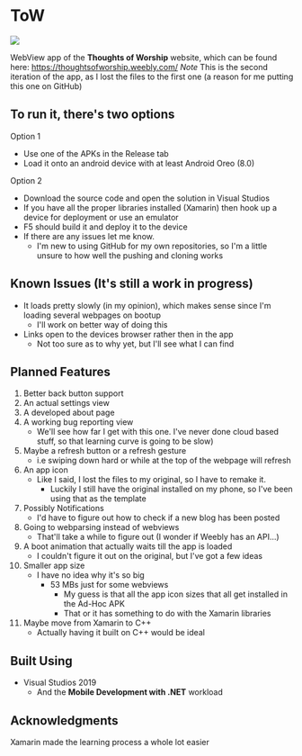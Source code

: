 # ToW

![](https://ibb.co/PhWfpkG)

WebView app of the **Thoughts of Worship** website, which can be found here: https://thoughtsofworship.weebly.com/
*Note* This is the second iteration of the app, as I lost the files to the first one (a reason for me putting this one on GitHub)

## To run it, there's two options
Option 1
* Use one of the APKs in the Release tab
* Load it onto an android device with at least Android Oreo (8.0)

Option 2
* Download the source code and open the solution in Visual Studios
* If you have all the proper libraries installed (Xamarin) then hook up a device for deployment or use an emulator
* F5 should build it and deploy it to the device
* If there are any issues let me know. 
  - I'm new to using GitHub for my own repositories, so I'm a little unsure to how well the pushing and cloning works
      
## Known Issues (It's still a work in progress)
* It loads pretty slowly (in my opinion), which makes sense since I'm loading several webpages on bootup
   - I'll work on better way of doing this
* Links open to the devices browser rather then in the app
   - Not too sure as to why yet, but I'll see what I can find
  
## Planned Features
1. Better back button support
2. An actual settings view
3. A developed about page
4. A working bug reporting view
   - We'll see how far I get with this one. I've never done cloud based stuff, so that learning curve is going to be slow)
5. Maybe a refresh button or a refresh gesture 
   - i.e swiping down hard or while at the top of the webpage will refresh
6. An app icon
    - Like I said, I lost the files to my original, so I have to remake it. 
      - Luckily I still have the original installed on my phone, so I've been using that as the template
7. Possibly Notifications
   - I'd have to figure out how to check if a new blog has been posted
8. Going to webparsing instead of webviews
   - That'll take a while to figure out (I wonder if Weebly has an API...)
9. A boot animation that actually waits till the app is loaded
   - I couldn't figure it out on the original, but I've got a few ideas
10. Smaller app size
    - I have no idea why it's so big
      - 53 MBs just for some webviews
        - My guess is that all the app icon sizes that all get installed in the Ad-Hoc APK
        - That or it has something to do with the Xamarin libraries
11. Maybe move from Xamarin to C++
    - Actually having it built on C++ would be ideal
    
    
## Built Using
* Visual Studios 2019
  - And the **Mobile Development with .NET** workload

## Acknowledgments
  Xamarin made the learning process a whole lot easier
